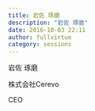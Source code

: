 ```yaml
---
title: 岩佐 琢磨
description: "岩佐 琢磨"
date: 2016-10-03 22:11
author: fullvirtue
category: sessions
---
```


岩佐 琢磨

株式会社Cerevo

CEO

